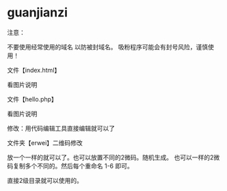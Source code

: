 # guanjianzi

注意：

不要使用经常使用的域名 以防被封域名。
吸粉程序可能会有封号风险，谨慎使用！


文件【index.html】

看图片说明

文件【hello.php】

看图片说明

修改：用代码编辑工具直接编辑就可以了


文件夹【erwei】二维码修改

放一个一样的就可以了。也可以放置不同的2微码。随机生成。 也可以一样的2微码复制多个不同的。然后每个重命名 1-6 即可。





直接2级目录就可以使用的。
